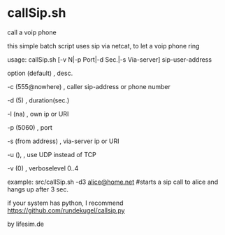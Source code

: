 callSip.sh
==========

call a voip phone 

this simple batch script uses sip via netcat, to let a voip phone ring

 usage:
callSip.sh [-v N|-p Port|-d Sec.|-s Via-server] sip-user-address 

option (default) , desc.

 -c (555@nowhere) , caller sip-address or phone number

 -d (5) , duration(sec.)

 -l (na) , own ip or URI

 -p (5060) , port

 -s (from address) , via-server ip or URI

 -u (), , use UDP instead of TCP

 -v (0) , verboselevel 0..4 

example:
 src/callSip.sh -d3 alice@home.net
   #starts a sip call to alice and hangs up after 3 sec.


if your system has python, I recommend https://github.com/rundekugel/callsip.py

by lifesim.de
